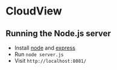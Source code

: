 # CloudView
## Running the Node.js server
- Install [node](http://lmgtfy.com/?q=install+node.js) and [express](http://lmgtfy.com/?q=install+express)
- Run ``node server.js``
- Visit ``http://localhost:8081/``
